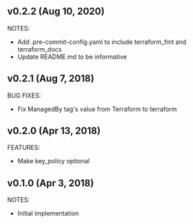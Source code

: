## v0.2.2 (Aug 10, 2020)

NOTES:
* Add .pre-commit-config.yaml to include terraform_fmt and terraform_docs
* Update README.md to be informative

## v0.2.1 (Aug 7, 2018)

BUG FIXES:

* Fix ManagedBy tag's value from Terraform to terraform

## v0.2.0 (Apr 13, 2018)

FEATURES:

* Make key_policy optional

## v0.1.0 (Apr 3, 2018)

NOTES:

* Initial implementation
